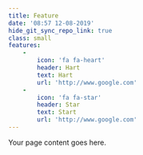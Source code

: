 ```yaml
---
title: Feature
date: '08:57 12-08-2019'
hide_git_sync_repo_link: true
class: small
features:
    -
        icon: 'fa fa-heart'
        header: Hart
        text: Hart
        url: 'http://www.google.com'
    -
        icon: 'fa fa-star'
        header: Star
        text: Start
        url: 'http://www.google.com'
---
```


Your page content goes here.